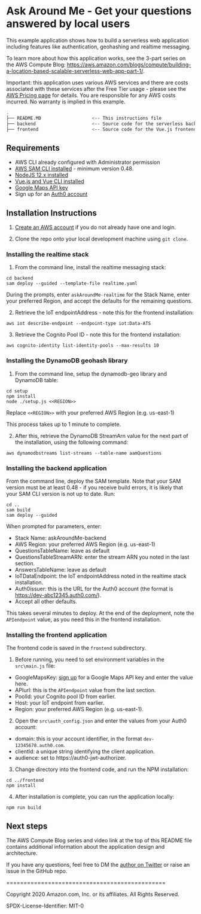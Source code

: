 # Ask Around Me - Get your questions answered by local users

This example application shows how to build a serverless web application including features like authentication, geohashing and realtime messaging.

To learn more about how this application works, see the 3-part series on the AWS Compute Blog: https://aws.amazon.com/blogs/compute/building-a-location-based-scalable-serverless-web-app-part-1/.

Important: this application uses various AWS services and there are costs associated with these services after the Free Tier usage - please see the [AWS Pricing page](https://aws.amazon.com/pricing/) for details. You are responsible for any AWS costs incurred. No warranty is implied in this example.

```bash
.
├── README.MD                   <-- This instructions file
├── backend                     <-- Source code for the serverless backend
├── frontend                    <-- Source code for the Vue.js frontend
```

## Requirements

* AWS CLI already configured with Administrator permission
* [AWS SAM CLI installed](https://docs.aws.amazon.com/serverless-application-model/latest/developerguide/serverless-sam-cli-install.html) - minimum version 0.48.
* [NodeJS 12.x installed](https://nodejs.org/en/download/)
* [Vue.js and Vue CLI installed](https://vuejs.org/v2/guide/installation.html)
* [Google Maps API key](https://developers.google.com/maps/documentation/javascript/get-api-key)
* Sign up for an [Auth0 account](https://auth0.com/)

## Installation Instructions

1. [Create an AWS account](https://portal.aws.amazon.com/gp/aws/developer/registration/index.html) if you do not already have one and login.

2. Clone the repo onto your local development machine using `git clone`.

### Installing the realtime stack

1. From the command line, install the realtime messaging stack:
```
cd backend
sam deploy --guided --template-file realtime.yaml
```
During the prompts, enter `askAroundMe-realtime` for the Stack Name, enter your preferred Region, and accept the defaults for the remaining questions. 

2. Retrieve the IoT endpointAddress - note this for the frontend installation:
```
aws iot describe-endpoint --endpoint-type iot:Data-ATS
```
3. Retrieve the Cognito Pool ID - note this for the frontend installation:
```
aws cognito-identity list-identity-pools --max-results 10
```

### Installing the DynamoDB geohash library

1. From the command line, setup the dynamodb-geo library and DynamoDB table:
```
cd setup
npm install
node ./setup.js <<REGION>>
```
Replace `<<REGION>>` with your preferred AWS Region (e.g. us-east-1)

This process takes up to 1 minute to complete. 

2. After this, retrieve the DynamoDB StreamArn value for the next part of the installation, using the following command:
```
aws dynamodbstreams list-streams --table-name aamQuestions
```

### Installing the backend application

From the command line, deploy the SAM template. Note that your SAM version must be at least 0.48 - if you receive build errors, it is likely that your SAM CLI version is not up to date. 
Run:

```
cd .. 
sam build
sam deploy --guided
```

When prompted for parameters, enter:
- Stack Name: askAroundMe-backend
- AWS Region: your preferred AWS Region (e.g. us-east-1)
- QuestionsTableName: leave as default
- QuestionsTableStreamARN: enter the stream ARN you noted in the last section. 
- AnswersTableName: leave as default
- IoTDataEndpoint: the IoT endpointAddress noted in the realtime stack installation.
- Auth0issuer: this is the URL for the Auth0 account (the format is https://dev-abc12345.auth0.com/).
- Accept all other defaults.

This takes several minutes to deploy. At the end of the deployment, note the `APIendpoint` value, as you need this in the frontend installation.

### Installing the frontend application

The frontend code is saved in the `frontend` subdirectory. 

1. Before running, you need to set environment variables in the `src\main.js` file:

- GoogleMapsKey: [sign up](https://developers.google.com/maps/documentation/javascript/get-api-key) for a Google Maps API key and enter the value here.
- APIurl: this is the `APIendpoint` value from the last section.
- PoolId: your Cognito pool ID from earlier.
- Host: your IoT endpoint from earlier.
- Region: your preferred AWS Region (e.g. us-east-1).

2. Open the `src\auth_config.json` and enter the values from your Auth0 account:
- domain: this is your account identifier, in the format `dev-12345678.auth0.com`.
- clientId: a unique string identifying the client application.
- audience: set to https://auth0-jwt-authorizer.

3. Change directory into the frontend code, and run the NPM installation:

```
cd ../frontend
npm install
```
4. After installation is complete, you can run the application locally:

```
npm run build
```
## Next steps

The AWS Compute Blog series and video link at the top of this README file contains additional information about the application design and architecture.

If you have any questions, feel free to DM the [author on Twitter](https://twitter.com/jbesw) or raise an issue in the GitHub repo.

==============================================

Copyright 2020 Amazon.com, Inc. or its affiliates. All Rights Reserved.

SPDX-License-Identifier: MIT-0
